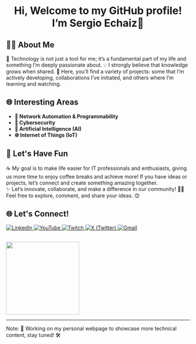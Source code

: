 <h1 align="center">Hi, Welcome to my GitHub profile! I’m Sergio Echaiz👋</h1>
<p align="center">
</p>

## 🧑‍💻 About Me

🌟 Technology is not just a tool for me; it’s a fundamental part of my life and something I’m deeply passionate about. 
💡 I strongly believe that knowledge grows when shared. 
🚀 Here, you’ll find a variety of projects: some that I’m actively developing, collaborations I’ve initiated, and others where I’m learning and watching. 

## 🌐 Interesting Areas

- **🚀 Network Automation & Programmability**
- **🔐 Cybersecurity**  
- **🤖 Artificial Intelligence (AI)**  
- **🌐 Internet of Things (IoT)**  

## 🎯 Let's Have Fun

☕ My goal is to make life easier for IT professionals and enthusiasts, giving us more time to enjoy coffee breaks and achieve more! If you have ideas or projects, let’s connect and create something amazing together.  
✨ Let’s innovate, collaborate, and make a difference in our community! 👨‍💻 Feel free to explore, comment, and share your ideas. 😊

<div align="left">
  <h2>🌐 Let's Connect!</h2>
  <p>
    <a href="https://www.linkedin.com/in/sergioechaiz">
      <img src="https://img.shields.io/badge/LinkedIn-Connect-blue?style=for-the-badge&logo=linkedin" alt="LinkedIn">
    </a>
    <a href="https://www.youtube.com/@sergioechaiz">
      <img src="https://img.shields.io/badge/YouTube-Subscribe-red?style=for-the-badge&logo=youtube" alt="YouTube">
    </a>
    <a href="https://www.twitch.tv/sergio_echaiz">
      <img src="https://img.shields.io/badge/Twitch-Watch-purple?style=for-the-badge&logo=twitch" alt="Twitch">
    </a>
    <a href="https://www.twitter.com/sergio_echaiz">
      <img src="https://img.shields.io/badge/X-Follow-black?style=for-the-badge&logo=twitter" alt="X (Twitter)">
    </a>
    <a href="mailto:sergio.echaiz@gmail.com">
      <img src="https://img.shields.io/badge/Gmail-Email-red?style=for-the-badge&logo=gmail" alt="Gmail">
    </a>
  </p>
</div>

<div align="left">
  <h2></h2>
  <p>
    <img src="https://media.giphy.com/media/3oriO0OEd9QIDdllqo/giphy.gif" width="200">
  </p>
</div>

---

Note: 🚧 Working on my personal webpage to showcase more technical content, stay tuned! 🛠️
